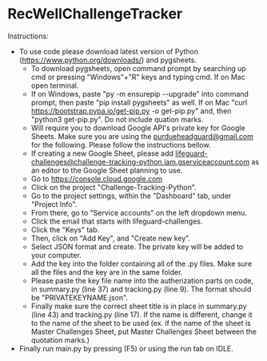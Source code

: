 # RecWellChallengeTracker
Instructions:
* To use code please download latest version of Python (https://www.python.org/downloads/) and pygsheets.
  * To download pygsheets, open command prompt by searching up cmd or pressing "Windows"+"R" keys and typing cmd. If on Mac open terminal.
  * If on Windows, paste "py -m ensurepip --upgrade" into command prompt, then paste "pip install pygsheets" as well. If on Mac "curl https://bootstrap.pypa.io/get-pip.py -o get-pip.py" and, then "python3 get-pip.py". Do not include quation marks.
  * Will require you to download Google API's private key for Google Sheets. Make sure you are using the purdueheadguard@gmail.com for the following. Please follow the instructions bellow. 
  * If creating a new Google Sheet, please add lifeguard-challenges@challenge-tracking-python.iam.gserviceaccount.com as an editor to the Google Sheet planning to use.
  * Go to https://console.cloud.google.com  
  * Click on the project "Challenge-Tracking-Python".
  * Go to the project settings, within the "Dashboard" tab, under "Project Info".
  * From there, go to "Service accounts" on the left dropdown menu.
  * Click the email that starts with lifeguard-challenges.
  * Click the "Keys" tab.
  * Then, click on "Add Key", and "Create new key".
  * Select JSON format and create. The private key will be added to your computer.
  * Add the key into the folder containing all of the .py files. Make sure all the files and the key are in the same folder. 
  * Please paste the key file name into the autherization parts on code, in summary.py (line 37) and tracking.py (line 9). The format should be "PRIVATEKEYNAME.json". 
  * Finally make sure the correct sheet title is in place in summary.py (line 43) and tracking.py (line 17). If the name is different, change it to the name of the sheet to be used (ex. if the name of the sheet is Master Challenges Sheet, put Master Challenges Sheet between the quotation marks.)
* Finally run main.py by pressing (F5) or using the run tab on IDLE.
